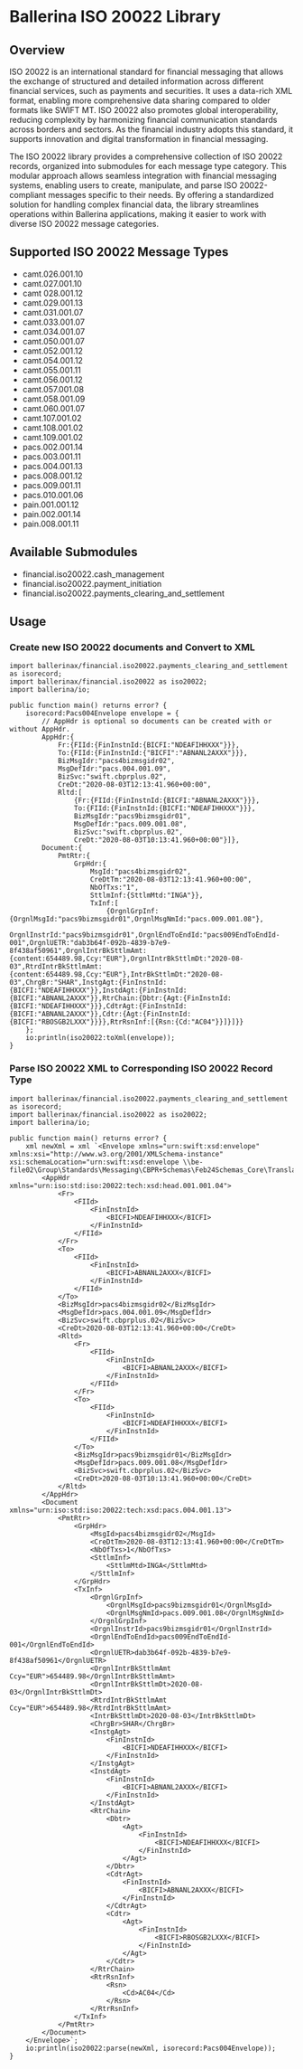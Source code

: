 # Ballerina ISO 20022 Library

## Overview

ISO 20022 is an international standard for financial messaging that allows the exchange of structured and detailed information across different financial services, such as payments and securities. It uses a data-rich XML format, enabling more comprehensive data sharing compared to older formats like SWIFT MT. ISO 20022 also promotes global interoperability, reducing complexity by harmonizing financial communication standards across borders and sectors. As the financial industry adopts this standard, it supports innovation and digital transformation in financial messaging.

The ISO 20022 library provides a comprehensive collection of ISO 20022 records, organized into submodules for each message type category. This modular approach allows seamless integration with financial messaging systems, enabling users to create, manipulate, and parse ISO 20022-compliant messages specific to their needs. By offering a standardized solution for handling complex financial data, the library streamlines operations within Ballerina applications, making it easier to work with diverse ISO 20022 message categories.

## Supported ISO 20022 Message Types

- camt.026.001.10
- camt.027.001.10
- camt 028.001.12 
- camt.029.001.13
- camt.031.001.07
- camt.033.001.07
- camt.034.001.07
- camt.050.001.07
- camt.052.001.12
- camt.054.001.12
- camt.055.001.11
- camt.056.001.12
- camt.057.001.08
- camt.058.001.09
- camt.060.001.07
- camt.107.001.02
- camt.108.001.02
- camt.109.001.02
- pacs.002.001.14
- pacs.003.001.11
- pacs.004.001.13
- pacs.008.001.12
- pacs.009.001.11
- pacs.010.001.06
- pain.001.001.12
- pain.002.001.14
- pain.008.001.11

## Available Submodules

- financial.iso20022.cash_management
- financial.iso20022.payment_initiation
- financial.iso20022.payments_clearing_and_settlement 

## Usage

### Create new ISO 20022 documents and Convert to XML

```ballerina
import ballerinax/financial.iso20022.payments_clearing_and_settlement as isorecord;
import ballerinax/financial.iso20022 as iso20022;
import ballerina/io;

public function main() returns error? {
    isorecord:Pacs004Envelope envelope = {
        // AppHdr is optional so documents can be created with or without AppHdr.
        AppHdr:{
            Fr:{FIId:{FinInstnId:{BICFI:"NDEAFIHHXXX"}}},
            To:{FIId:{FinInstnId:{"BICFI":"ABNANL2AXXX"}}},
            BizMsgIdr:"pacs4bizmsgidr02",
            MsgDefIdr:"pacs.004.001.09",
            BizSvc:"swift.cbprplus.02",
            CreDt:"2020-08-03T12:13:41.960+00:00",
            Rltd:[
                {Fr:{FIId:{FinInstnId:{BICFI:"ABNANL2AXXX"}}},
                To:{FIId:{FinInstnId:{BICFI:"NDEAFIHHXXX"}}},
                BizMsgIdr:"pacs9bizmsgidr01",
                MsgDefIdr:"pacs.009.001.08",
                BizSvc:"swift.cbprplus.02",
                CreDt:"2020-08-03T10:13:41.960+00:00"}]},
        Document:{
            PmtRtr:{
                GrpHdr:{
                    MsgId:"pacs4bizmsgidr02",
                    CreDtTm:"2020-08-03T12:13:41.960+00:00",
                    NbOfTxs:"1",
                    SttlmInf:{SttlmMtd:"INGA"}},
                    TxInf:[
                        {OrgnlGrpInf:{OrgnlMsgId:"pacs9bizmsgidr01",OrgnlMsgNmId:"pacs.009.001.08"},
                        OrgnlInstrId:"pacs9bizmsgidr01",OrgnlEndToEndId:"pacs009EndToEndId-001",OrgnlUETR:"dab3b64f-092b-4839-b7e9-8f438af50961",OrgnlIntrBkSttlmAmt:{content:654489.98,Ccy:"EUR"},OrgnlIntrBkSttlmDt:"2020-08-03",RtrdIntrBkSttlmAmt:{content:654489.98,Ccy:"EUR"},IntrBkSttlmDt:"2020-08-03",ChrgBr:"SHAR",InstgAgt:{FinInstnId:{BICFI:"NDEAFIHHXXX"}},InstdAgt:{FinInstnId:{BICFI:"ABNANL2AXXX"}},RtrChain:{Dbtr:{Agt:{FinInstnId:{BICFI:"NDEAFIHHXXX"}}},CdtrAgt:{FinInstnId:{BICFI:"ABNANL2AXXX"}},Cdtr:{Agt:{FinInstnId:{BICFI:"RBOSGB2LXXX"}}}},RtrRsnInf:[{Rsn:{Cd:"AC04"}}]}]}}
    };
    io:println(iso20022:toXml(envelope));
}
```

### Parse ISO 20022 XML to Corresponding ISO 20022 Record Type

```ballerina
import ballerinax/financial.iso20022.payments_clearing_and_settlement as isorecord;
import ballerinax/financial.iso20022 as iso20022;
import ballerina/io;

public function main() returns error? {
    xml newXml = xml `<Envelope xmlns="urn:swift:xsd:envelope" xmlns:xsi="http://www.w3.org/2001/XMLSchema-instance" xsi:schemaLocation="urn:swift:xsd:envelope \\be-file02\Group\Standards\Messaging\CBPR+Schemas\Feb24Schemas_Core\Translator_envelope_core.xsd">
        <AppHdr xmlns="urn:iso:std:iso:20022:tech:xsd:head.001.001.04">
            <Fr>
                <FIId>
                    <FinInstnId>
                        <BICFI>NDEAFIHHXXX</BICFI>
                    </FinInstnId>
                </FIId>
            </Fr>
            <To>
                <FIId>
                    <FinInstnId>
                        <BICFI>ABNANL2AXXX</BICFI>
                    </FinInstnId>
                </FIId>
            </To>
            <BizMsgIdr>pacs4bizmsgidr02</BizMsgIdr>
            <MsgDefIdr>pacs.004.001.09</MsgDefIdr>
            <BizSvc>swift.cbprplus.02</BizSvc>
            <CreDt>2020-08-03T12:13:41.960+00:00</CreDt>
            <Rltd>
                <Fr>
                    <FIId>
                        <FinInstnId>
                            <BICFI>ABNANL2AXXX</BICFI>
                        </FinInstnId>
                    </FIId>
                </Fr>
                <To>
                    <FIId>
                        <FinInstnId>
                            <BICFI>NDEAFIHHXXX</BICFI>
                        </FinInstnId>
                    </FIId>
                </To>
                <BizMsgIdr>pacs9bizmsgidr01</BizMsgIdr>
                <MsgDefIdr>pacs.009.001.08</MsgDefIdr>
                <BizSvc>swift.cbprplus.02</BizSvc>
                <CreDt>2020-08-03T10:13:41.960+00:00</CreDt>
            </Rltd>
        </AppHdr>
        <Document xmlns="urn:iso:std:iso:20022:tech:xsd:pacs.004.001.13">
            <PmtRtr>
                <GrpHdr>
                    <MsgId>pacs4bizmsgidr02</MsgId>
                    <CreDtTm>2020-08-03T12:13:41.960+00:00</CreDtTm>
                    <NbOfTxs>1</NbOfTxs>
                    <SttlmInf>
                        <SttlmMtd>INGA</SttlmMtd>
                    </SttlmInf>
                </GrpHdr>
                <TxInf>
                    <OrgnlGrpInf>
                        <OrgnlMsgId>pacs9bizmsgidr01</OrgnlMsgId>
                        <OrgnlMsgNmId>pacs.009.001.08</OrgnlMsgNmId>
                    </OrgnlGrpInf>
                    <OrgnlInstrId>pacs9bizmsgidr01</OrgnlInstrId>
                    <OrgnlEndToEndId>pacs009EndToEndId-001</OrgnlEndToEndId>
                    <OrgnlUETR>dab3b64f-092b-4839-b7e9-8f438af50961</OrgnlUETR>
                    <OrgnlIntrBkSttlmAmt Ccy="EUR">654489.98</OrgnlIntrBkSttlmAmt>
                    <OrgnlIntrBkSttlmDt>2020-08-03</OrgnlIntrBkSttlmDt>
                    <RtrdIntrBkSttlmAmt Ccy="EUR">654489.98</RtrdIntrBkSttlmAmt>
                    <IntrBkSttlmDt>2020-08-03</IntrBkSttlmDt>
                    <ChrgBr>SHAR</ChrgBr>
                    <InstgAgt>
                        <FinInstnId>
                            <BICFI>NDEAFIHHXXX</BICFI>
                        </FinInstnId>
                    </InstgAgt>
                    <InstdAgt>
                        <FinInstnId>
                            <BICFI>ABNANL2AXXX</BICFI>
                        </FinInstnId>
                    </InstdAgt>
                    <RtrChain>
                        <Dbtr>
                            <Agt>
                                <FinInstnId>
                                    <BICFI>NDEAFIHHXXX</BICFI>
                                </FinInstnId>
                            </Agt>
                        </Dbtr>
                        <CdtrAgt>
                            <FinInstnId>
                                <BICFI>ABNANL2AXXX</BICFI>
                            </FinInstnId>
                        </CdtrAgt>
                        <Cdtr>
                            <Agt>
                                <FinInstnId>
                                    <BICFI>RBOSGB2LXXX</BICFI>
                                </FinInstnId>
                            </Agt>
                        </Cdtr>
                    </RtrChain>
                    <RtrRsnInf>
                        <Rsn>
                            <Cd>AC04</Cd>
                        </Rsn>
                    </RtrRsnInf>
                </TxInf>
            </PmtRtr>
        </Document>
    </Envelope>`;
    io:println(iso20022:parse(newXml, isorecord:Pacs004Envelope));
}
```
